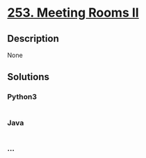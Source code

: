 # [253. Meeting Rooms II](https://leetcode.com/problems/meeting-rooms-ii)

## Description
None


## Solutions


### Python3

```python

```

### Java

```java

```

### ...
```

```
